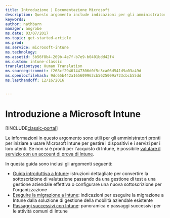 ```yaml
---
title: Introduzione | Documentazione Microsoft
description: Questo argomento include indicazioni per gli amministratori pronti per la distribuzione di Microsoft Intune nell&quot;ambiente di produzione dell&quot;organizzazione che gestiscono.
keywords: 
author: nathbarn
manager: angrobe
ms.date: 03/07/2017
ms.topic: get-started-article
ms.prod: 
ms.service: microsoft-intune
ms.technology: 
ms.assetid: 5b56f8b4-269b-4e7f-b7e9-b0401bdd42f4
ms.custom: intune-classic
translationtype: Human Translation
ms.sourcegitcommit: f268cf29461447306d0f5c3ca06d541d9a03a49d
ms.openlocfilehash: 9dc65b442a165609963cb5625009a723cbcb55dd
ms.lasthandoff: 12/16/2016


---
```


# <a name="get-started-with-microsoft-intune"></a>Introduzione a Microsoft Intune

[!INCLUDE[classic-portal](../includes/classic-portal.md)]

Le informazioni in questo argomento sono utili per gli amministratori pronti per iniziare a usare Microsoft Intune per gestire i dispositivi e i servizi per i loro utenti. Se non si è pronti per l'acquisto di Intune, è possibile [valutare il servizio con un account di prova di Intune](https://docs.microsoft.com/intune/understand-explore/get-started-with-a-30-day-trial-of-microsoft-intune).

In questa guida sono inclusi gli argomenti seguenti:
- [Guida introduttiva a Intune](start-with-a-paid-subscription-to-microsoft-intune.md): istruzioni dettagliate per convertire la sottoscrizione di valutazione passando da una gestione di test a una gestione aziendale effettiva o configurare una nuova sottoscrizione per l'organizzazione
- [Eseguire la migrazione a Intune](migrate-to-intune.md): indicazioni per eseguire la migrazione a Intune dalla soluzione di gestione della mobilità aziendale esistente
- [Passaggi successivi con Intune](prevent-company-data-leaks-from-Office-365-mobile-apps.md): panoramica e passaggi successivi per le attività comuni di Intune

